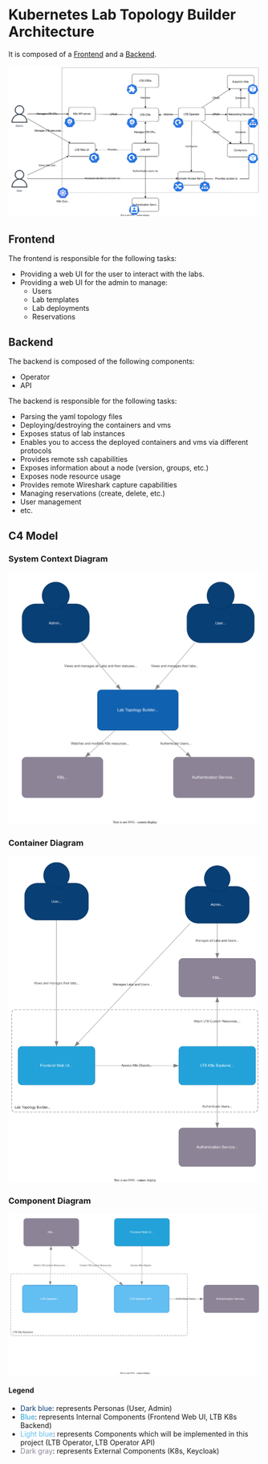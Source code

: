 # Kubernetes Lab Topology Builder Architecture

It is composed of a [Frontend](#frontend) and a [Backend](#backend).

![Architecture Overview](../assets/drawings/LTB-Architecture.drawio.svg)

## Frontend

The frontend is responsible for the following tasks:

- Providing a web UI for the user to interact with the labs.
- Providing a web UI for the admin to manage:
  - Users
  - Lab templates
  - Lab deployments
  - Reservations

## Backend

The backend is composed of the following components:

- Operator
- API

The backend is responsible for the following tasks:

- Parsing the yaml topology files
- Deploying/destroying the containers and vms
- Exposes status of lab instances
- Enables you to access the deployed containers and vms via different protocols
- Provides remote ssh capabilities
- Exposes information about a node (version, groups, etc.)
- Exposes node resource usage
- Provides remote Wireshark capture capabilities
- Managing reservations (create, delete, etc.)
- User management
- etc.

## C4 Model

### System Context Diagram

![C4 System Context](../assets/drawings/C4-System-Context.drawio.svg)

### Container Diagram

![C4 Container](../assets/drawings/C4-Container.drawio.svg)

### Component Diagram

![C4 Component](../assets/drawings/C4-Component.drawio.svg)

#### Legend

- <span style="color: #083f75">Dark blue</span>: represents Personas (User, Admin)
- <span style="color: #23a2d9">Blue</span>: represents Internal Components (Frontend Web UI, LTB K8s Backend)
- <span style="color: #63bef2">Light blue</span>: represents Components which will be implemented in this project (LTB Operator, LTB Operator API)
- <span style="color: #8c8496">Dark gray</span>: represents External Components (K8s, Keycloak)
